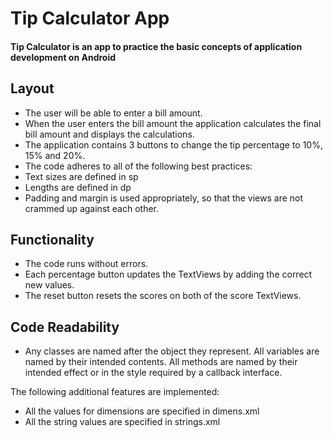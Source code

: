 # Tip Calculator App

#### Tip Calculator is an app to practice the basic concepts of application development on Android

## Layout
* The user will be able to enter a bill amount.
* When the user enters the bill amount the application calculates the final bill amount and displays the calculations.
* The application contains 3 buttons to change the tip percentage to 10%, 15% and 20%.
* The code adheres to all of the following best practices:
* Text sizes are defined in sp
* Lengths are defined in dp
* Padding and margin is used appropriately, so that the views are not crammed up against each other.

## Functionality
* The code runs without errors.
* Each percentage button updates the TextViews by adding the correct new values.
* The reset button resets the scores on both of the score TextViews.

## Code Readability
* Any classes are named after the object they represent. All variables are named by their intended contents. All methods are named by their intended effect or in the style required by a callback interface.

The following additional features are implemented:
* All the values for dimensions are specified in dimens.xml
* All the string values are specified in strings.xml
